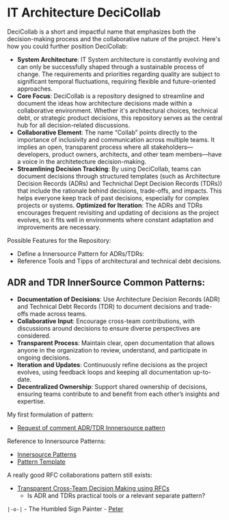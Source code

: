 # IT Architecture DeciCollab

DeciCollab is a short and impactful name that emphasizes both the decision-making process and the collaborative nature of the project. Here's how you could further position DeciCollab:

* __System Architecture__: IT System architecture is constantly evolving and can only be successfully shaped through a sustainable process of change. The requirements and priorities regarding quality are subject to significant temporal fluctuations, requiring flexible and future-oriented approaches.
* __Core Focus__: DeciCollab is a repository designed to streamline and document the ideas how architecture decisions made within a collaborative environment. Whether it's architectural choices, technical debt, or strategic product decisions, this repository serves as the central hub for all decision-related discussions.
* __Collaborative Element__: The name “Collab” points directly to the importance of inclusivity and communication across multiple teams. It implies an open, transparent process where all stakeholders—developers, product owners, architects, and other team members—have a voice in the architetecture decision-making.
* __Streamlining Decision Tracking__: By using DeciCollab, teams can document decisions through structured templates (such as Architecture Decision Records (ADRs) and Technichal Dept Decision Records (TDRs)) that include the rationale behind decisions, trade-offs, and impacts. This helps everyone keep track of past decisions, especially for complex projects or systems.
__Optimized for Iteration__: The ADRs and TDRs encourages frequent revisiting and updating of decisions as the project evolves, so it fits well in environments where constant adaptation and improvements are necessary.

Possible Features for the Repository:

* Define a Innersource Pattern for ADRs/TDRs:
* Reference Tools and Tipps of architectural and technical debt decisions.

## ADR and TDR InnerSource Common Patterns:

* __Documentation of Decisions__: Use Architecture Decision Records (ADR) and Technical Debt Records (TDR) to document decisions and trade-offs made across teams.
* __Collaborative Input__: Encourage cross-team contributions, with discussions around decisions to ensure diverse perspectives are considered.
* __Transparent Process__: Maintain clear, open documentation that allows anyone in the organization to review, understand, and participate in ongoing decisions.
* __Iteration and Updates__: Continuously refine decisions as the project evolves, using feedback loops and keeping all documentation up-to-date.
* __Decentralized Ownership__: Support shared ownership of decisions, ensuring teams contribute to and benefit from each other’s insights and expertise.


My first formulation of pattern:

* [Request of comment ADR/TDR Innnersource pattern](./Document-Architecture-Decisions-Pattern.md)

Reference to Innersource Patterns:

* [Innersource Patterns](https://patterns.innersourcecommons.org)
* [Pattern Template](https://patterns.innersourcecommons.org/appendix/pattern-template)

A really good RFC collaborations pattern still exists:

* [Transparent Cross-Team Decision Making using RFCs](https://github.com/InnerSourceCommons/InnerSourcePatterns/blob/main/patterns/2-structured/transparent-cross-team-decision-making-using-rfcs.md)
  * Is ADR and TDRs practical tools or a relevant separate pattern?

`|-o-|` - The Humbled Sign Painter - <a href="mailto://peter.rossbach@bee42.com">Peter</a>